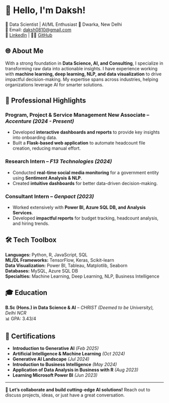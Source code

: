 # 👋 Hello, I'm Daksh!
🚀 Data Scientist | AI/ML Enthusiast
📍 Dwarka, New Delhi  
📧 Email: daksh0810@gmail.com  
🔗 [LinkedIn](#) | 👨‍💻 [GitHub](#)  

## 🌐 About Me  
With a strong foundation in **Data Science, AI, and Consulting**, I specialize in transforming raw data into actionable insights. I have experience working with **machine learning, deep learning, NLP, and data visualization** to drive impactful decision-making. My expertise spans across industries, helping organizations leverage AI for smarter solutions.  

## 🌟 Professional Highlights  
### **Program, Project & Service Management New Associate** – *Accenture (2024 - Present)*  
- Developed **interactive dashboards and reports** to provide key insights into onboarding data.  
- Built a **Flask-based web application** to automate headcount file creation, reducing manual effort.  

### **Research Intern** – *F13 Technologies (2024)*  
- Conducted **real-time social media monitoring** for a government entity using **Sentiment Analysis & NLP**.  
- Created **intuitive dashboards** for better data-driven decision-making.  

### **Consultant Intern** – *Genpact (2023)*  
- Worked extensively with **Power BI, Azure SQL DB, and Analysis Services**.  
- Developed **impactful reports** for budget tracking, headcount analysis, and hiring trends.  

## 🛠️ Tech Toolbox  
**Languages:** Python, R, JavaScript, SQL  
**ML/DL Frameworks:** TensorFlow, Keras, Scikit-learn  
**Data Visualization:** Power BI, Tableau, Matplotlib, Seaborn  
**Databases:** MySQL, Azure SQL DB  
**Specialties:** Machine Learning, Deep Learning, NLP, Business Intelligence  

## 🎓 Education  
**B.Sc (Hons.) in Data Science & AI** – *CHRIST (Deemed to be University), Delhi NCR*  
📊 GPA: 3.43/4  

## 📜 Certifications  
- **Introduction to Generative AI** *(Feb 2025)*  
- **Artificial Intelligence & Machine Learning** *(Oct 2024)*  
- **Generative AI Landscape** *(Jul 2024)*  
- **Introduction to Business Intelligence** *(May 2024)*  
- **Application of Data Analysis in Business with R** *(Aug 2023)*  
- **Learning Microsoft Power BI** *(Jun 2023)*  

---

🚀 **Let’s collaborate and build cutting-edge AI solutions!** Reach out to discuss projects, ideas, or just have a great conversation.  
